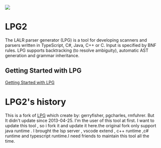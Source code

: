 [![](https://vsmarketplacebadge.apphb.com/version-short/kuafuwang.lpg-vscode.svg)](https://marketplace.visualstudio.com/items?itemName=kuafuwang.lpg-vscode)


# LPG2
The LALR parser generator (LPG) is a tool for developing scanners and parsers written in TypeScript, C#, Java, C++ or C. Input is specified by BNF rules. LPG supports backtracking (to resolve ambiguity), automatic AST generation and grammar inheritance.


## Getting Started with LPG

[Getting Started with LPG]( https://github.com/kuafuwang/LPG2/tree/main/lpg-generator-templates-2.1.00/docs )

# LPG2's history
This is a fork of [LPG](https://sourceforge.net/projects/lpg/) which create  by: gerryfisher, pgcharles, rmfuhrer. But It didn't update 
since  2013-04-25. I'm the user of this tool at first. I want to update this tool , so i fork it and update it here.the original fork only support  java runtime . I brought the lsp server , vscode extend , c++ runtime ,c# runtime and typescript runtime.I need friends to maintain this tool all the time.

